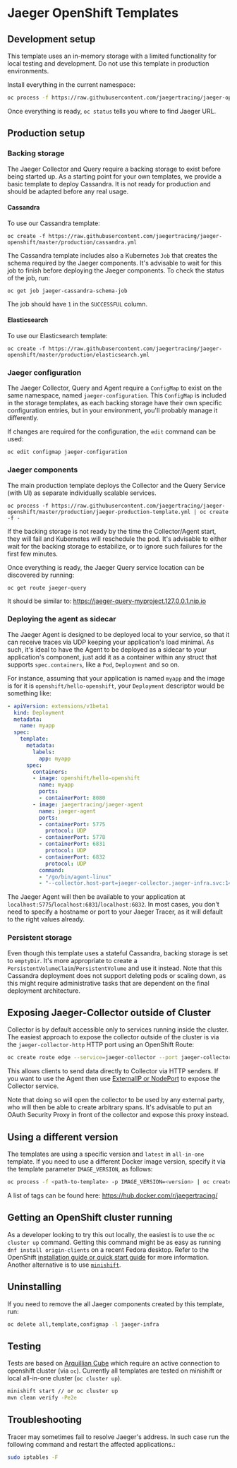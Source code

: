 # Jaeger OpenShift Templates

## Development setup
This template uses an in-memory storage with a limited functionality for local testing and development.
Do not use this template in production environments.

Install everything in the current namespace:
```bash
oc process -f https://raw.githubusercontent.com/jaegertracing/jaeger-openshift/master/all-in-one/jaeger-all-in-one-template.yml | oc create -f -
```

Once everything is ready, `oc status` tells you where to find Jaeger URL.

## Production setup

### Backing storage

The Jaeger Collector and Query require a backing storage to exist before being started up. As a starting point for your own 
templates, we provide a basic template to deploy Cassandra. It is not ready for production and should be adapted before any
real usage.

#### Cassandra 

To use our Cassandra template:

    oc create -f https://raw.githubusercontent.com/jaegertracing/jaeger-openshift/master/production/cassandra.yml

The Cassandra template includes also a Kubernetes `Job` that creates the schema required by the Jaeger components. It's advisable
to wait for this job to finish before deploying the Jaeger components. To check the status of the job, run:

    oc get job jaeger-cassandra-schema-job

The job should have `1` in the `SUCCESSFUL` column.

#### Elasticsearch
To use our Elasticsearch template:

    oc create -f https://raw.githubusercontent.com/jaegertracing/jaeger-openshift/master/production/elasticsearch.yml

### Jaeger configuration

The Jaeger Collector, Query and Agent require a `ConfigMap` to exist on the same namespace, named `jaeger-configuration`.
This `ConfigMap` is included in the storage templates, as each backing storage have their own specific configuration entries,
but in your environment, you'll probably manage it differently.

If changes are required for the configuration, the `edit` command can be used:

    oc edit configmap jaeger-configuration

### Jaeger components

The main production template deploys the Collector and the Query Service (with UI) as separate individually scalable services.

    oc process -f https://raw.githubusercontent.com/jaegertracing/jaeger-openshift/master/production/jaeger-production-template.yml | oc create -f -

If the backing storage is not ready by the time the Collector/Agent start, they will fail and Kubernetes will reschedule the
pod. It's advisable to either wait for the backing storage to estabilize, or to ignore such failures for the first few minutes.

Once everything is ready, the Jaeger Query service location can be discovered by running:

    oc get route jaeger-query

It should be similar to: https://jaeger-query-myproject.127.0.0.1.nip.io

### Deploying the agent as sidecar
The Jaeger Agent is designed to be deployed local to your service, so that it can receive traces via UDP keeping your
application's load minimal. As such, it's ideal to have the Agent to be deployed as a sidecar to your application's component,
just add it as a container within any struct that supports `spec.containers`, like a `Pod`, `Deployment` and so on.

For instance, assuming that your application is named `myapp` and the image is for it is `openshift/hello-openshift`, your
`Deployment` descriptor would be something like:

```yaml
- apiVersion: extensions/v1beta1
  kind: Deployment
  metadata:
    name: myapp
  spec:
    template:
      metadata:
        labels:
          app: myapp
      spec:
        containers:
        - image: openshift/hello-openshift
          name: myapp
          ports:
          - containerPort: 8080
        - image: jaegertracing/jaeger-agent
          name: jaeger-agent
          ports:
          - containerPort: 5775
            protocol: UDP
          - containerPort: 5778
          - containerPort: 6831
            protocol: UDP
          - containerPort: 6832
            protocol: UDP
          command:
          - "/go/bin/agent-linux"
          - "--collector.host-port=jaeger-collector.jaeger-infra.svc:14267"
```

The Jaeger Agent will then be available to your application at `localhost:5775`/`localhost:6831`/`localhost:6832`.
In most cases, you don't need to specify a hostname or port to your Jaeger Tracer, as it will default to the right
values already.

### Persistent storage
Even though this template uses a stateful Cassandra, backing storage is set to `emptyDir`. It's more
appropriate to create a `PersistentVolumeClaim`/`PersistentVolume` and use it instead. Note that this
Cassandra deployment does not support deleting pods or scaling down, as this might require
administrative tasks that are dependent on the final deployment architecture.

## Exposing Jaeger-Collector outside of Cluster
Collector is by default accessible only to services running inside the cluster. 
The easiest approach to expose the collector outside of the cluster is via the `jaeger-collector-http`
HTTP port using an OpenShift Route:

```bash
oc create route edge --service=jaeger-collector --port jaeger-collector-http --insecure-policy=Allow
```

This allows clients to send data directly to Collector via HTTP senders. If you want to use the Agent then use
[ExternalIP or NodePort](https://docs.openshift.com/container-platform/3.3/dev_guide/getting_traffic_into_cluster.html)
to expose the Collector service.

Note that doing so will open the collector to be used by any external party, who will then 
be able to create arbitrary spans. 
It's advisable to put an OAuth Security Proxy in front of the collector and expose this proxy instead.

## Using a different version
The templates are using a specific version and `latest` in `all-in-one` template. If you need to
use a different Docker image version, specify it via the template parameter `IMAGE_VERSION`, as follows:

```bash
oc process -f <path-to-template> -p IMAGE_VERSION=<version> | oc create -n jaeger-infra -f -
```

A list of tags can be found here:
https://hub.docker.com/r/jaegertracing/

## Getting an OpenShift cluster running
As a developer looking to try this out locally, the easiest is to use the `oc cluster up` command. Getting
this command might be as easy as running `dnf install origin-clients` on a recent Fedora desktop. Refer to
the OpenShift [installation guide or quick start guide](https://install.openshift.com/) for more information.
Another alternative is to use [`minishift`](https://github.com/minishift/minishift).

## Uninstalling
If you need to remove the all Jaeger components created by this template, run:

```bash
oc delete all,template,configmap -l jaeger-infra
```

## Testing
Tests are based on [Arquillian Cube](http://arquillian.org/arquillian-cube/) which require an active connection to
openshift cluster (via `oc`). Currently all templates are tested on minishift or local all-in-one cluster (`oc cluster
up`).

```bash
minishift start // or oc cluster up
mvn clean verify -Pe2e
```

## Troubleshooting
Tracer may sometimes fail to resolve Jaeger's address. In such case run the following command and restart the affected applications.:
```bash
sudo iptables -F
```

